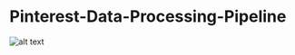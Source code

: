 # Pinterest-Data-Processing-Pipeline



![alt text](https://github.com/Emmanuel-Loum/Pinterest-Data-Processing-Pipeline/Flowcharts.png)

